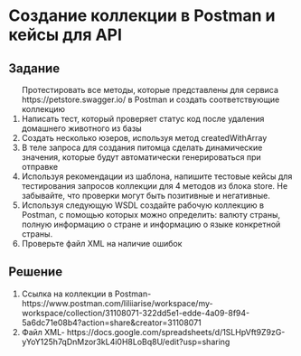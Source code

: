 # Создание коллекции в Postman и кейсы для API
## Задание 
<ol>
  Протестировать все методы, которые представлены для сервиса https://petstore.swagger.io/ в Postman и создать соответствующие коллекцию
<li>Написать тест, который проверяет статус код после удаления домашнего животного из базы</li>
<li>Создать несколько юзеров, используя метод createdWithArray</li>
<li>В теле запроса для создания питомца сделать динамические значения, которые будут автоматически генерироваться при отправке</li>
<li>Используя рекомендации из шаблона, напишите тестовые кейсы для тестирования запросов коллекции для 4 методов из блока store. Не забывайте, что проверки могут быть позитивные и негативные.</li>
<li>Используя следующую WSDL  создайте рабочую коллекцию в Postman, с помощью которых можно определить: валюту страны, полную информацию о стране и информацию о языке конкретной страны.</li>
 <li>Проверьте файл XML на наличие ошибок</li>
</ol>

  ## Решение
<ol> 
  <li>Ссылка на коллекции в Postman- https://www.postman.com/liliiarise/workspace/my-workspace/collection/31108071-322dd5e1-edde-4a09-8f94-5a6dc71e08b4?action=share&creator=31108071 </li>
<li>Файл XML- https://docs.google.com/spreadsheets/d/1SLHpVft9Z9zG-yYoY125h7qDnMzor3kL4i0H8LoBq8U/edit?usp=sharing</li>
</ol>
